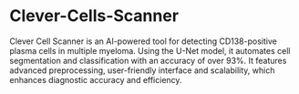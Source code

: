 # Clever-Cells-Scanner
Clever Cell Scanner is an AI-powered tool for detecting CD138-positive plasma cells in multiple myeloma. Using the U-Net model, it automates cell segmentation and classification with an accuracy of over 93%. It features advanced preprocessing, user-friendly interface and scalability, which enhances diagnostic accuracy and efficiency.
